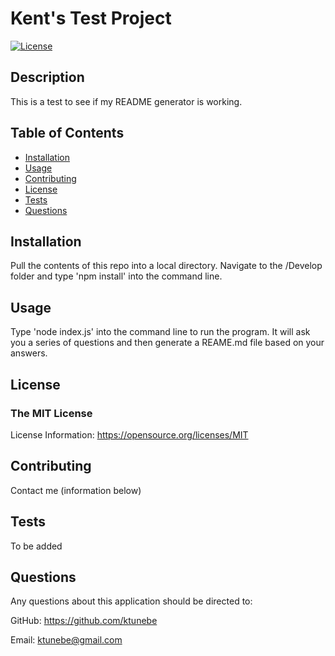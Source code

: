# Kent's Test Project

[![License](https://img.shields.io/badge/License-MIT-yellow.svg)](https://opensource.org/licenses/MIT)

## Description

This is a test to see if my README generator is working.

## Table of Contents

- [Installation](#installation)
- [Usage](#usage)
- [Contributing](#contributing)
- [License](#license)
- [Tests](#tests)
- [Questions](#questions)

## Installation

Pull the contents of this repo into a local directory. Navigate to the /Develop folder and type 'npm install' into the command line.

## Usage

Type 'node index.js' into the command line to run the program. It will ask you a series of questions and then generate a REAME.md file based on your answers.

## License

### The MIT License
License Information: https://opensource.org/licenses/MIT

## Contributing

Contact me (information below)

## Tests

To be added

## Questions

Any questions about this application should be directed to:

GitHub: https://github.com/ktunebe

Email: ktunebe@gmail.com